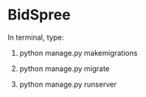 # BidSpree

In terminal, type:

1. python manage.py makemigrations

2. python manage.py migrate

3. python manage.py runserver
